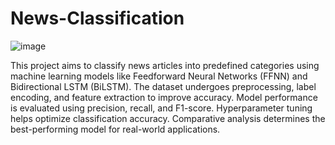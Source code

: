 # News-Classification
![image](https://github.com/user-attachments/assets/1789e9c4-290a-42aa-897b-0b21747c9fe5)

This project aims to classify news articles into predefined categories using machine learning models like Feedforward Neural Networks (FFNN) and Bidirectional LSTM (BiLSTM). The dataset undergoes preprocessing, label encoding, and feature extraction to improve accuracy. Model performance is evaluated using precision, recall, and F1-score. Hyperparameter tuning helps optimize classification accuracy. Comparative analysis determines the best-performing model for real-world applications.
